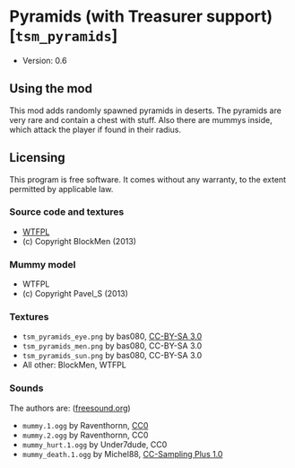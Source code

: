 # Pyramids (with Treasurer support) [`tsm_pyramids`]

* Version: 0.6

## Using the mod
This mod adds randomly spawned pyramids in deserts. The pyramids are very rare
and contain a chest with stuff. Also there are mummys inside, which attack
the player if found in their radius.


## Licensing
This program is free software. It comes without any warranty, to
the extent permitted by applicable law.

### Source code and textures

* [WTFPL](http://www.wtfpl.net/txt/copying/)
* (c) Copyright BlockMen (2013)

### Mummy model

* WTFPL
* (c) Copyright Pavel\_S (2013)

### Textures

* `tsm_pyramids_eye.png` by bas080, [CC-BY-SA 3.0](https://creativecommons.org/licenses/by-sa/3.0/)
* `tsm_pyramids_men.png` by bas080, CC-BY-SA 3.0
* `tsm_pyramids_sun.png` by bas080, CC-BY-SA 3.0
* All other: BlockMen, WTFPL

### Sounds
The authors are: ([freesound.org](https://freesound.org))

* `mummy.1.ogg` by Raventhornn, [CC0](https://creativecommons.org/publicdomain/zero/1.0/)
* `mummy.2.ogg` by Raventhornn, CC0
* `mummy_hurt.1.ogg` by Under7dude, CC0
* `mummy_death.1.ogg` by Michel88, [CC-Sampling Plus 1.0](https://creativecommons.org/licenses/sampling+/1.0/)

